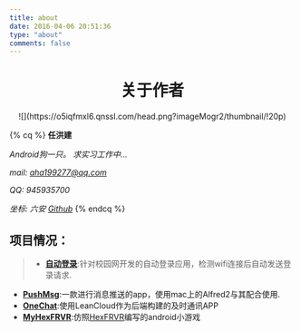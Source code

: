 ```yaml
---
title: about
date: 2016-04-06 20:51:36
type: "about"
comments: false
---
```


# <center>关于作者</center>
<center>![](https://o5iqfmxl6.qnssl.com/head.png?imageMogr2/thumbnail/!20p) </center>

{% cq %}
**任洪建**

*Android狗一只。 求实习工作中...*

*mail: <aha199277@qq.com>*

*QQ: 945935700*

 *坐标: 六安*
[*Github*](https://github.com/ahjsrhj)
 {% endcq %}



## 项目情况：
>- [**自动登录**](https://github.com/ahjsrhj/AutoLogin):针对校园网开发的自动登录应用，检测wifi连接后自动发送登录请求.
- [**PushMsg**](https://github.com/ahjsrhj/PushMsg):一款进行消息推送的app，使用mac上的Alfred2与其配合使用.
- [**OneChat**](https://github.com/ahjsrhj/Projects/tree/master/OneChat):使用LeanCloud作为后端构建的及时通讯APP
- [**MyHexFRVR**](https://github.com/ahjsrhj/EveryDayBuild/tree/master/MyHexFRVR):仿照[HexFRVR](hex.frvr.com)编写的android小游戏
